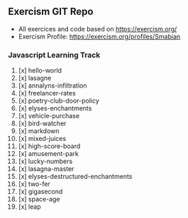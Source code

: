 ## Exercism GIT Repo

* All exercices and code based on https://exercism.org/ 
* Exercism Profile: https://exercism.org/profiles/Smabian 

### Javascript Learning Track

1. [x] hello-world
2. [x] lasagne
3. [x] annalyns-infiltration
4. [x] freelancer-rates
5. [x] poetry-club-door-policy
6. [x] elyses-enchantments
7. [x] vehicle-purchase
8. [x] bird-watcher
9. [x] markdown
10. [x] mixed-juices
11. [x] high-score-board
12. [x] amusement-park
13. [x] lucky-numbers
14. [x] lasagna-master 
15. [x] elyses-destructured-enchantments
16. [x] two-fer
17. [x] gigasecond
18. [x] space-age
19. [x] leap